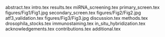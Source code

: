 abstract.tex
intro.tex
results.tex
miRNA_screening.tex
primary_screen.tex
figures/Fig1/Fig1.jpg
secondary_screen.tex
figures/Fig2/Fig2.jpg
atf3_validation.tex
figures/Fig3/Fig3.jpg
discussion.tex
methods.tex
drosophila_stocks.tex
immunostaining.tex
in_situ_hybridization.tex
acknowledgements.tex
contributions.tex
additional.tex